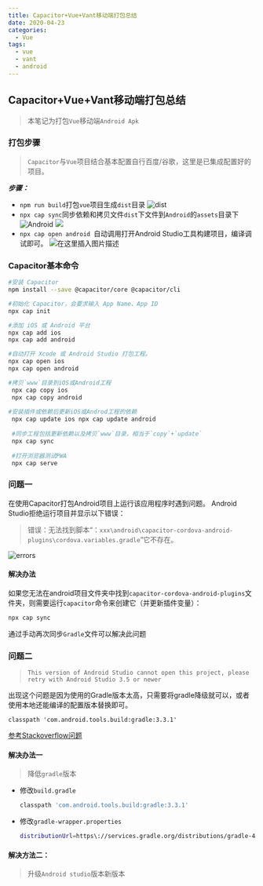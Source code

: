 ```yaml
---
title: Capacitor+Vue+Vant移动端打包总结
date: 2020-04-23
categories:
  - Vue
tags:
  - vue
  - vant
  - android
---
```

## Capacitor+Vue+Vant移动端打包总结

>本笔记为打包`Vue`移动端`Android Apk`
### 打包步骤
>`Capacitor`与`Vue`项目结合基本配置自行百度/谷歌，这里是已集成配置好的项目。

***步骤：***
- `npm run build`打包`vue`项目生成`dist`目录
![dist](https://img-blog.csdnimg.cn/20200423185407718.png?x-oss-process=image/watermark,type_ZmFuZ3poZW5naGVpdGk,shadow_10,text_aHR0cHM6Ly9ibG9nLmNzZG4ubmV0L20wXzM3OTAzODgy,size_16,color_FFFFFF,t_70)
- `npx cap sync`同步依赖和拷贝文件`dist`下文件到`Android`的`assets`目录下
![Android](https://img-blog.csdnimg.cn/20200423185644152.png?x-oss-process=image/watermark,type_ZmFuZ3poZW5naGVpdGk,shadow_10,text_aHR0cHM6Ly9ibG9nLmNzZG4ubmV0L20wXzM3OTAzODgy,size_16,color_FFFFFF,t_70)
![](https://img-blog.csdnimg.cn/20200423185917135.png?x-oss-process=image/watermark,type_ZmFuZ3poZW5naGVpdGk,shadow_10,text_aHR0cHM6Ly9ibG9nLmNzZG4ubmV0L20wXzM3OTAzODgy,size_16,color_FFFFFF,t_70)
- `npx cap open android `自动调用打开Android Studio工具构建项目，编译调试即可。
![在这里插入图片描述](https://img-blog.csdnimg.cn/20200423190504561.png?x-oss-process=image/watermark,type_ZmFuZ3poZW5naGVpdGk,shadow_10,text_aHR0cHM6Ly9ibG9nLmNzZG4ubmV0L20wXzM3OTAzODgy,size_16,color_FFFFFF,t_70)






### Capacitor基本命令
```bash
#安装 Capacitor
npm install --save @capacitor/core @capacitor/cli

#初始化 Capacitor，会要求输入 App Name、App ID
npx cap init

#添加 iOS 或 Android 平台
npx cap add ios 
npx cap add android 

#自动打开 Xcode 或 Android Studio 打包工程。
npx cap open ios 
npx cap open android 

#拷贝`www`目录到iOS或Android工程
 npx cap copy ios
 npx cap copy android 
 
#安装插件或依赖后更新iOS或Androd工程的依赖
 npx cap update ios npx cap update android 
 
 #同步工程包括更新依赖以及拷贝`www`目录，相当于`copy`+`update`
 npx cap sync
 
 #打开浏览器测试PWA
 npx cap serve 
```



### 问题一
在使用Capacitor打包Android项目上运行该应用程序时遇到问题。
Android Studio拒绝运行项目并显示以下错误：

>错误：无法找到脚本“：`xxx\android\capacitor-cordova-android-plugins\cordova.variables.gradle`”它不存在。

![errors](https://img-blog.csdnimg.cn/20200422174631170.png?x-oss-process=image/watermark,type_ZmFuZ3poZW5naGVpdGk,shadow_10,text_aHR0cHM6Ly9ibG9nLmNzZG4ubmV0L20wXzM3OTAzODgy,size_16,color_FFFFFF,t_70)
#### 解决办法
如果您无法在android项目文件夹中找到`capacitor-cordova-android-plugins`文件夹，则需要运行`capacitor`命令来创建它（并更新插件变量）：
```bash
npx cap sync
```
通过手动再次同步`Gradle`文件可以解决此问题

### 问题二
>`This version of Android Studio cannot open this project, please retry with Android Studio 3.5 or newer`

出现这个问题是因为使用的Gradle版本太高，只需要将gradle降级就可以，或者使用本地还能编译的配置版本替换即可。




`classpath 'com.android.tools.build:gradle:3.3.1'`

[参考Stackoverflow问题](https://stackoverflow.com/questions/54784948/this-version-of-android-studio-cannot-open-this-project-please-retry-with-andro )

#### 解决办法一
> 降低`gradle`版本

- 修改`build.gradle`
	```bash
	classpath 'com.android.tools.build:gradle:3.3.1'
	```
- 修改`gradle-wrapper.properties`
	```bash
	distributionUrl=https\://services.gradle.org/distributions/gradle-4.10.1-all.zip
	```
#### 解决方法二：
>升级`Android studio`版本新版本